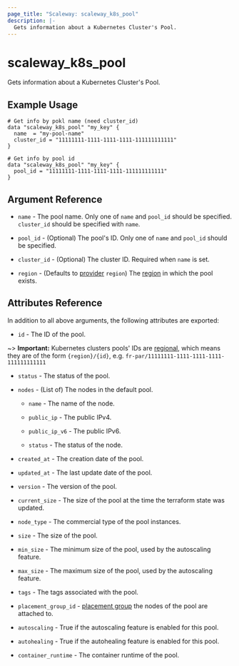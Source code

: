 ```yaml
---
page_title: "Scaleway: scaleway_k8s_pool"
description: |-
  Gets information about a Kubernetes Cluster's Pool.
---
```


# scaleway_k8s_pool

Gets information about a Kubernetes Cluster's Pool.

## Example Usage

```hcl
# Get info by pokl name (need cluster_id)
data "scaleway_k8s_pool" "my_key" {
  name  = "my-pool-name"
  cluster_id = "11111111-1111-1111-1111-111111111111"
}

# Get info by pool id
data "scaleway_k8s_pool" "my_key" {
  pool_id = "11111111-1111-1111-1111-111111111111"
}
```

## Argument Reference

- `name` - The pool name. Only one of `name` and `pool_id` should be specified. `cluster_id` should be specified with `name`.

- `pool_id` - (Optional) The pool's ID. Only one of `name` and `pool_id` should be specified.

- `cluster_id` - (Optional) The cluster ID. Required when `name` is set.

- `region` - (Defaults to [provider](../index.md#region) `region`) The [region](../guides/regions_and_zones.md#regions) in which the pool exists.

## Attributes Reference

In addition to all above arguments, the following attributes are exported:

- `id` - The ID of the pool.

~> **Important:** Kubernetes clusters pools' IDs are [regional](../guides/regions_and_zones.md#resource-ids), which means they are of the form `{region}/{id}`, e.g. `fr-par/11111111-1111-1111-1111-111111111111`

- `status` - The status of the pool.

- `nodes` - (List of) The nodes in the default pool.

    - `name` - The name of the node.

    - `public_ip` - The public IPv4.

    - `public_ip_v6` - The public IPv6.

    - `status` - The status of the node.

- `created_at` - The creation date of the pool.

- `updated_at` - The last update date of the pool.

- `version` - The version of the pool.

- `current_size` - The size of the pool at the time the terraform state was updated.

- `node_type` - The commercial type of the pool instances.

- `size` - The size of the pool.

- `min_size` - The minimum size of the pool, used by the autoscaling feature.

- `max_size` - The maximum size of the pool, used by the autoscaling feature.

- `tags` - The tags associated with the pool.

- `placement_group_id` - [placement group](https://developers.scaleway.com/en/products/instance/api/#placement-groups-d8f653) the nodes of the pool are attached to.

- `autoscaling` - True if the autoscaling feature is enabled for this pool.

- `autohealing` - True if the autohealing feature is enabled for this pool.

- `container_runtime` - The container runtime of the pool.

